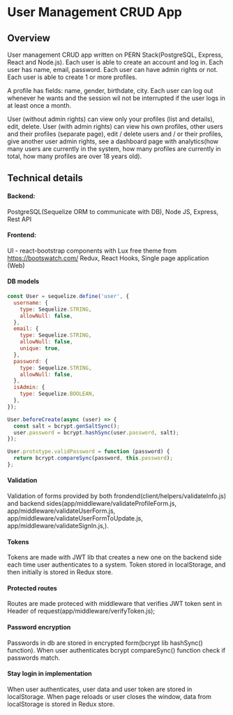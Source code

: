 # User Management CRUD App

## Overview

User management CRUD app written on PERN Stack(PostgreSQL, Express, React and Node.js). Each user is able to create an account and log in.
Each user has name, email, password. Each user can have admin rights or not. Each user is able to create 1 or more profiles.

A profile has fields: name, gender, birthdate, city. Each user can log out whenever he wants and the session wil not be interrupted if the user logs in at least
once a month.

User (without admin rights) can view only your profiles (list and details), edit, delete. User (with admin rights) can view his own profiles, other users and their
profiles (separate page), edit / delete users and / or their profiles, give another user admin rights, see a dashboard page with analytics(how many users are
currently in the system, how many profiles are currently in total, how many profiles are over 18 years old).

## Technical details

#### Backend:

PostgreSQL(Sequelize ORM to communicate with DB),
Node JS,
Express,
Rest API

#### Frontend:

UI - react-bootstrap components with Lux free theme from https://bootswatch.com/
Redux,
React Hooks,
Single page application (Web)

#### DB models

```javascript
const User = sequelize.define('user', {
  username: {
    type: Sequelize.STRING,
    allowNull: false,
  },
  email: {
    type: Sequelize.STRING,
    allowNull: false,
    unique: true,
  },
  password: {
    type: Sequelize.STRING,
    allowNull: false,
  },
  isAdmin: {
    type: Sequelize.BOOLEAN,
  },
});

User.beforeCreate(async (user) => {
  const salt = bcrypt.genSaltSync();
  user.password = bcrypt.hashSync(user.password, salt);
});

User.prototype.validPassword = function (password) {
  return bcrypt.compareSync(password, this.password);
};
```

#### Validation

Validation of forms provided by both frondend(client/helpers/validateInfo.js) and backend sides(app/middleware/validateProfileForm.js,
app/middleware/validateUserForm.js,
app/middleware/validateUserFormToUpdate.js, app/middleware/validateSignIn.js,).

#### Tokens

Tokens are made with JWT lib that creates a new one on the backend side each time user authenticates to a system. Token stored in localStorage, and then
initially is stored in Redux store.

#### Protected routes

Routes are made proteced with middleware that verifies JWT token sent in Header of request(app/middleware/verifyToken.js);

#### Password encryption

Passwords in db are stored in encrypted form(bcrypt lib hashSync() function). When user authenticates bcrypt compareSync() function check if passwords match.

#### Stay login in implementation

When user authenticates, user data and user token are stored in localStorage. When page reloads or user closes the window, data from localStorage is stored in
Redux store.
